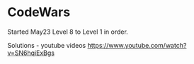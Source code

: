 # CodeWars

Started May23  Level 8 to Level 1 in order.



Solutions - youtube videos
https://www.youtube.com/watch?v=SN6hqiExBgs





















